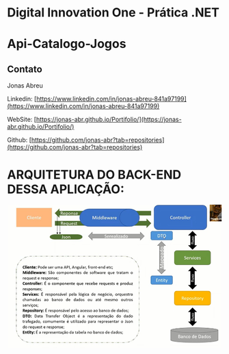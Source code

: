 # Digital Innovation One - Prática .NET

# Api-Catalogo-Jogos

## Contato

Jonas Abreu

Linkedin:  [https://www.linkedin.com/in/jonas-abreu-841a97199](https://www.linkedin.com/in/jonas-abreu-841a97199)

WebSite:  [https://jonas-abr.github.io/Portifolio/](https://jonas-abr.github.io/Portifolio/)

Github:  [https://github.com/jonas-abr?tab=repositories](https://github.com/jonas-abr?tab=repositories)

# ARQUITETURA DO BACK-END DESSA APLICAÇÃO:

<p align="center">
  <img alt="Quizz" src="https://github.com/jonas-abr/Api-Catalogo-Jogos/blob/main/img/Arquitetura.jpeg" width="500px"><br><br><br>
</p>

